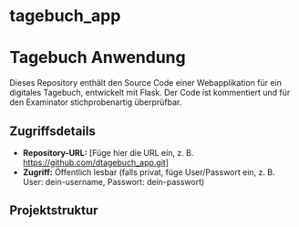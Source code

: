 # tagebuch_app

# Tagebuch Anwendung

Dieses Repository enthält den Source Code einer Webapplikation für ein digitales Tagebuch, entwickelt mit Flask. Der Code ist kommentiert und für den Examinator stichprobenartig überprüfbar.

## Zugriffsdetails
- **Repository-URL:** [Füge hier die URL ein, z. B. https://github.com/dtagebuch_app.git]
- **Zugriff:** Öffentlich lesbar (falls privat, füge User/Passwort ein, z. B. User: dein-username, Passwort: dein-passwort)

## Projektstruktur
